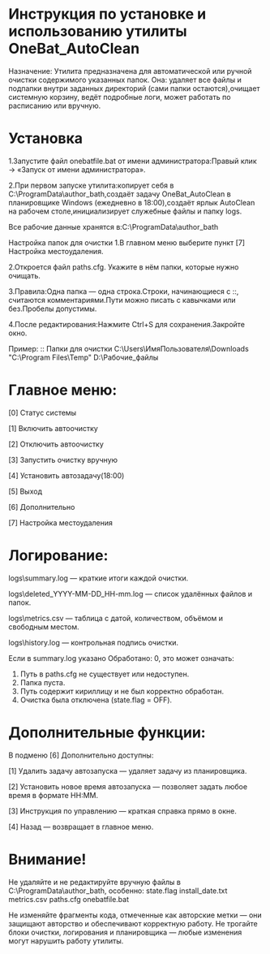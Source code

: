 # Инструкция по установке и использованию утилиты OneBat_AutoClean
Назначение:
Утилита предназначена для автоматической или ручной очистки содержимого указанных папок. Она: удаляет все файлы и подпапки внутри заданных директорий (сами папки остаются),очищает системную корзину, ведёт подробные логи, может работать по расписанию или вручную.
 
# Установка

1.Запустите файл onebatfile.bat от имени администратора:Правый клик → «Запуск от имени администратора».

2.При первом запуске утилита:копирует себя в C:\ProgramData\author_bath,создаёт задачу OneBat_AutoClean в планировщике Windows (ежедневно в 18:00),создаёт ярлык AutoClean на рабочем столе,инициализирует служебные файлы и папку logs.

Все рабочие данные хранятся в:C:\ProgramData\author_bath

Настройка папок для очистки
1.В главном меню выберите пункт [7] Настройка местоудаления.

2.Откроется файл paths.cfg. Укажите в нём папки, которые нужно очищать.

3.Правила:Одна папка — одна строка.Строки, начинающиеся с ::, считаются комментариями.Пути можно писать с кавычками или без.Пробелы допустимы.

4.После редактирования:Нажмите Ctrl+S для сохранения.Закройте окно.

Пример:
:: Папки для очистки C:\Users\ИмяПользователя\Downloads "C:\Program Files\Temp" D:\Рабочие_файлы 

# Главное меню:

[0]	Статус системы		

[1]	Включить автоочистку		

[2]	Отключить автоочистку		

[3]	Запустить очистку вручную		

[4]	Установить автозадачу(18:00)		

[5]	Выход		

[6]	Дополнительно		

[7]	Настройка местоудаления		
 
# Логирование:

logs\summary.log — краткие итоги каждой очистки.

logs\deleted_YYYY-MM-DD_HH-mm.log — список удалённых файлов и папок.

logs\metrics.csv — таблица с датой, количеством, объёмом и свободным местом.

logs\history.log — контрольная подпись очистки.

Если в summary.log указано Обработано: 0, это может означать:

1. Путь в paths.cfg не существует или недоступен.
2. Папка пуста.
3. Путь содержит кириллицу и не был корректно обработан.
4. Очистка была отключена (state.flag = OFF).

# Дополнительные функции:

В подменю [6] Дополнительно доступны:


[1] Удалить задачу автозапуска — удаляет задачу из планировщика.

[2] Установить новое время автозапуска — позволяет задать любое время в формате HH:MM.

[3] Инструкция по управлению — краткая справка прямо в окне.

[4] Назад — возвращает в главное меню.


# Внимание!
Не удаляйте и не редактируйте вручную файлы в C:\ProgramData\author_bath, особенно:
state.flag
install_date.txt
metrics.csv
paths.cfg
onebatfile.bat

Не изменяйте фрагменты кода, отмеченные как авторские метки — они защищают авторство и обеспечивают корректную работу.
Не трогайте блоки очистки, логирования и планировщика — любые изменения могут нарушить работу утилиты.
